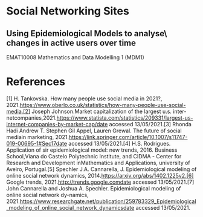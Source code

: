 # Social Networking Sites
## Using Epidemiological Models to analyse\\ changes in active users over time

EMAT10008 Mathematics and Data Modelling 1 (MDM1)


# References
[1] H. Tankovska. How many people use social media in 2021?, 2021.https://www.oberlo.co.uk/statistics/how-many-people-use-social-media.[2] Joseph   Johnson.Market   capitalization   of   the   largest   u.s.   inter-netcompanies,2021.https://www.statista.com/statistics/209331/largest-us-internet-companies-by-market-cap/date accessed 13/05/2021.[3] Rhonda Hadi  Andrew T. Stephen Gil Appel, Lauren Grewal.  The future of social mediain marketing, 2021.https://link.springer.com/article/10.1007/s11747-019-00695-1#Sec17date accessed 13/05/2021.[4] H.S. Rodrigues. Application of sir epidemiological model: new trends, 2016. Business School,Viana do Castelo Polytechnic Institute, and CIDMA - Center for Research and Development inMathematics and Applications, university of Aveiro, Portugal.[5] Spechler J.A. Cannarella, J. Epidemiological modeling of online social network dynamics, 2014.https://arxiv.org/abs/1402.1225v2.[6] Google trends, 2021.http://trends.google.comdate accessed 13/05/2021.[7] John Cannarella and Joshua A. Spechler. Epidemiological modeling of online social network dy-namics, 2021.https://www.researchgate.net/publication/259783329_Epidemiological_modeling_of_online_social_network_dynamicsdate accessed 13/05/2021.
